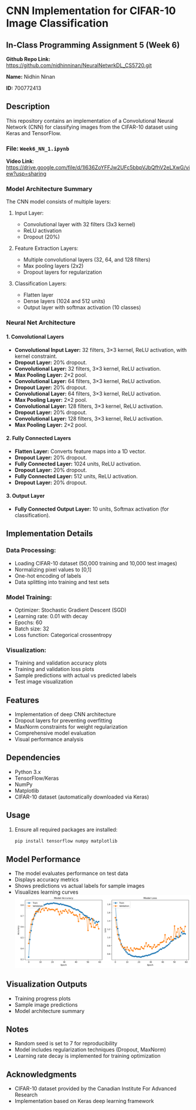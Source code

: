 # CNN Implementation for CIFAR-10 Image Classification
## In-Class Programming Assignment 5 (Week 6)  

**Github Repo Link:** https://github.com/nidhinninan/NeuralNetwrkDL_CS5720.git 

**Name:** Nidhin Ninan

**ID:** 700772413

## Description
This repository contains an implementation of a Convolutional Neural Network (CNN) for classifying images from the CIFAR-10 dataset using Keras and TensorFlow.

### **File:** `Week6_NN_1.ipynb`  
**Video Link**: https://drive.google.com/file/d/1l636ZoYFFJw2UFc5bbpVJbQfhV2eLXwG/view?usp=sharing

### Model Architecture Summary
The CNN model consists of multiple layers:
1. Input Layer:
   - Convolutional layer with 32 filters (3x3 kernel)
   - ReLU activation
   - Dropout (20%)
 
2. Feature Extraction Layers:
   - Multiple convolutional layers (32, 64, and 128 filters)
   - Max pooling layers (2x2)
   - Dropout layers for regularization

3. Classification Layers:
   - Flatten layer
   - Dense layers (1024 and 512 units)
   - Output layer with softmax activation (10 classes)

### Neural Net Architecture
#### **1. Convolutional Layers**
- **Convolutional Input Layer:** 32 filters, 3×3 kernel, ReLU activation, with kernel constraint.
- **Dropout Layer:** 20% dropout.
- **Convolutional Layer:** 32 filters, 3×3 kernel, ReLU activation.
- **Max Pooling Layer:** 2×2 pool.
- **Convolutional Layer:** 64 filters, 3×3 kernel, ReLU activation.
- **Dropout Layer:** 20% dropout.
- **Convolutional Layer:** 64 filters, 3×3 kernel, ReLU activation.
- **Max Pooling Layer:** 2×2 pool.
- **Convolutional Layer:** 128 filters, 3×3 kernel, ReLU activation.
- **Dropout Layer:** 20% dropout.
- **Convolutional Layer:** 128 filters, 3×3 kernel, ReLU activation.
- **Max Pooling Layer:** 2×2 pool.

#### **2. Fully Connected Layers**
- **Flatten Layer:** Converts feature maps into a 1D vector.
- **Dropout Layer:** 20% dropout.
- **Fully Connected Layer:** 1024 units, ReLU activation.
- **Dropout Layer:** 20% dropout.
- **Fully Connected Layer:** 512 units, ReLU activation.
- **Dropout Layer:** 20% dropout.

#### **3. Output Layer**
- **Fully Connected Output Layer:** 10 units, Softmax activation (for classification).

## Implementation Details

### Data Processing:
- Loading CIFAR-10 dataset (50,000 training and 10,000 test images)
- Normalizing pixel values to [0,1]
- One-hot encoding of labels
- Data splitting into training and test sets

### Model Training:
- Optimizer: Stochastic Gradient Descent (SGD)
- Learning rate: 0.01 with decay
- Epochs: 60
- Batch size: 32
- Loss function: Categorical crossentropy

### Visualization:
- Training and validation accuracy plots
- Training and validation loss plots
- Sample predictions with actual vs predicted labels
- Test image visualization

## Features
- Implementation of deep CNN architecture
- Dropout layers for preventing overfitting
- MaxNorm constraints for weight regularization
- Comprehensive model evaluation
- Visual performance analysis

## Dependencies
- Python 3.x
- TensorFlow/Keras
- NumPy
- Matplotlib
- CIFAR-10 dataset (automatically downloaded via Keras)

## Usage
1. Ensure all required packages are installed:
   ```bash
   pip install tensorflow numpy matplotlib
   ```

## Model Performance
- The model evaluates performance on test data
- Displays accuracy metrics
- Shows predictions vs actual labels for sample images
- Visualizes learning curves
![Accuracy and Loss Plots](AccuracyLoss_Plot.png)

## Visualization Outputs
- Training progress plots
- Sample image predictions
- Model architecture summary

## Notes
- Random seed is set to 7 for reproducibility
- Model includes regularization techniques (Dropout, MaxNorm)
- Learning rate decay is implemented for training optimization

## Acknowledgments
- CIFAR-10 dataset provided by the Canadian Institute For Advanced Research
- Implementation based on Keras deep learning framework
